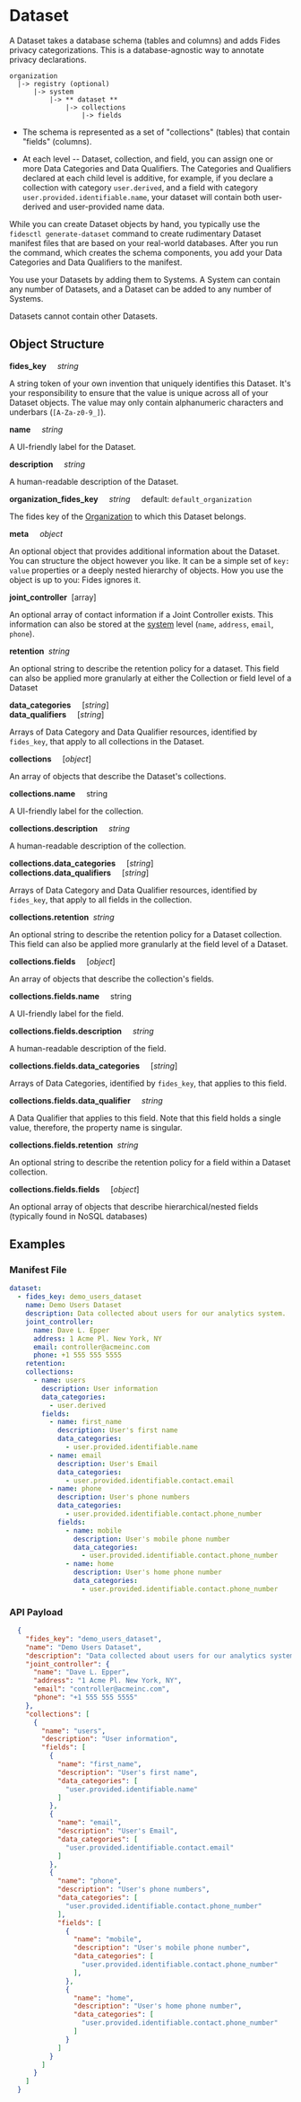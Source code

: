 # Dataset

A Dataset takes a database schema (tables and columns) and adds Fides privacy categorizations. This is a database-agnostic way to annotate privacy declarations. 

  ```
  organization
    |-> registry (optional)
        |-> system
            |-> ** dataset **
                |-> collections
                    |-> fields
  ```


* The schema is represented as a set of "collections" (tables) that contain "fields" (columns).

* At each level -- Dataset, collection, and field, you can assign one or more Data Categories and Data Qualifiers. The Categories and Qualifiers declared at each child level is additive, for example, if you declare a collection with category `user.derived`, and a field with category `user.provided.identifiable.name`, your dataset will contain both user-derived and user-provided name data. 

While you can create Dataset objects by hand, you typically use the `fidesctl generate-dataset`  command to create rudimentary Dataset manifest files that are based on your real-world databases. After you run the command, which creates the schema components, you add your Data Categories and Data Qualifiers to the manifest. 

You use your Datasets by adding them to Systems. A System can contain any number of Datasets, and a Dataset can be added to any number of Systems. 

Datasets cannot contain other Datasets.


## Object Structure

**fides_key**<span class="required"/>&nbsp;&nbsp;&nbsp;&nbsp;&nbsp;_string_

A string token of your own invention that uniquely identifies this Dataset. It's your responsibility to ensure that the value is unique across all of your Dataset objects. The value may only contain alphanumeric characters and underbars (`[A-Za-z0-9_]`). 

**name**&nbsp;&nbsp;&nbsp;&nbsp;&nbsp;_string_

A UI-friendly label for the Dataset.

**description**&nbsp;&nbsp;&nbsp;&nbsp;&nbsp;_string_

A human-readable description of the Dataset.

**organization_fides_key**&nbsp;&nbsp;&nbsp;&nbsp;&nbsp;_string_&nbsp;&nbsp;&nbsp;&nbsp;&nbsp;default: `default_organization`

The fides key of the [Organization](/fides/language/resources/organization/) to which this Dataset belongs.

**meta**&nbsp;&nbsp;&nbsp;&nbsp;&nbsp;_object_

An optional object that provides additional information about the Dataset. You can structure the object however you like. It can be a simple set of `key: value` properties or a deeply nested hierarchy of objects. How you use the object is up to you: Fides ignores it.

**joint_controller**<span class="required"/>&nbsp;&nbsp;[array]

An optional array of contact information if a Joint Controller exists. This information can also be stored at the [system](/fides/language/resources/system/) level (`name`, `address`, `email`, `phone`).

**retention**<span class="required"/>&nbsp;&nbsp;_string_

An optional string to describe the retention policy for a dataset. This field can also be applied more granularly at either the Collection or field level of a Dataset

**data_categories**&nbsp;&nbsp;&nbsp;&nbsp;&nbsp;[_string_]<br/>
**data_qualifiers**&nbsp;&nbsp;&nbsp;&nbsp;&nbsp;[_string_]<br/>

Arrays of Data Category and Data Qualifier resources, identified by `fides_key`, that apply to all collections in the Dataset.

**collections**&nbsp;&nbsp;&nbsp;&nbsp;&nbsp;[_object_]<br/>

An array of objects that describe the Dataset's collections. 

**collections.name**&nbsp;&nbsp;&nbsp;&nbsp;&nbsp;string<br/>

A UI-friendly label for the collection.

**collections.description**&nbsp;&nbsp;&nbsp;&nbsp;&nbsp;_string_

A human-readable description of the collection.

**collections.data_categories**&nbsp;&nbsp;&nbsp;&nbsp;&nbsp;[_string_]<br/>
**collections.data_qualifiers**&nbsp;&nbsp;&nbsp;&nbsp;&nbsp;[_string_]<br/>

Arrays of Data Category and Data Qualifier resources, identified by `fides_key`, that apply to all fields in the collection.

**collections.retention**<span class="required"/>&nbsp;&nbsp;_string_

An optional string to describe the retention policy for a Dataset collection. This field can also be applied more granularly at the field level of a Dataset.

**collections.fields**&nbsp;&nbsp;&nbsp;&nbsp;&nbsp;[_object_]<br/>

An array of objects that describe the collection's fields. 

**collections.fields.name**&nbsp;&nbsp;&nbsp;&nbsp;&nbsp;string<br/>

A UI-friendly label for the field.

**collections.fields.description**&nbsp;&nbsp;&nbsp;&nbsp;&nbsp;_string_

A human-readable description of the field.

**collections.fields.data_categories**&nbsp;&nbsp;&nbsp;&nbsp;&nbsp;[_string_]<br/>

Arrays of Data Categories, identified by `fides_key`, that applies to this field.

**collections.fields.data_qualifier**&nbsp;&nbsp;&nbsp;&nbsp;&nbsp;_string_<br/>

A Data Qualifier that applies to this field. Note that this field holds a single value, therefore, the property name is singular.

**collections.fields.retention**<span class="required"/>&nbsp;&nbsp;_string_

An optional string to describe the retention policy for a field within a Dataset collection.

**collections.fields.fields**&nbsp;&nbsp;&nbsp;&nbsp;&nbsp;[_object_]<br/>

An optional array of objects that describe hierarchical/nested fields (typically found in NoSQL databases)

## Examples

### **Manifest File**
```yaml
dataset:
  - fides_key: demo_users_dataset
    name: Demo Users Dataset
    description: Data collected about users for our analytics system.
    joint_controller:
      name: Dave L. Epper
      address: 1 Acme Pl. New York, NY
      email: controller@acmeinc.com
      phone: +1 555 555 5555
    retention: 
    collections:
      - name: users
        description: User information
        data_categories:
          - user.derived
        fields:
          - name: first_name
            description: User's first name
            data_categories:
              - user.provided.identifiable.name
          - name: email
            description: User's Email
            data_categories:
              - user.provided.identifiable.contact.email
          - name: phone
            description: User's phone numbers
            data_categories:
              - user.provided.identifiable.contact.phone_number
            fields:
              - name: mobile
                description: User's mobile phone number
                data_categories:
                  - user.provided.identifiable.contact.phone_number
              - name: home
                description: User's home phone number
                data_categories:
                  - user.provided.identifiable.contact.phone_number
```

### **API Payload**
```json
  {
    "fides_key": "demo_users_dataset",
    "name": "Demo Users Dataset",
    "description": "Data collected about users for our analytics system.",
    "joint_controller": {
      "name": "Dave L. Epper",
      "address": "1 Acme Pl. New York, NY",
      "email": "controller@acmeinc.com",
      "phone": "+1 555 555 5555"
    },
    "collections": [
      {
        "name": "users",
        "description": "User information",
        "fields": [
          {
            "name": "first_name",
            "description": "User's first name",
            "data_categories": [
              "user.provided.identifiable.name"
            ]
          },
          {
            "name": "email",
            "description": "User's Email",
            "data_categories": [
              "user.provided.identifiable.contact.email"
            ]
          },
          {
            "name": "phone",
            "description": "User's phone numbers",
            "data_categories": [
              "user.provided.identifiable.contact.phone_number"
            ],
            "fields": [
              {
                "name": "mobile",
                "description": "User's mobile phone number",
                "data_categories": [
                  "user.provided.identifiable.contact.phone_number"
                ],
              },
              {
                "name": "home",
                "description": "User's home phone number",
                "data_categories": [
                  "user.provided.identifiable.contact.phone_number"
                ]
              }
            ]
          }
        ]
      }
    ]
  }
```
